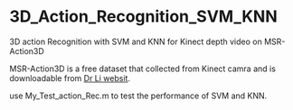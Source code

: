 # 3D_Action_Recognition_SVM_KNN
3D action Recognition with SVM and KNN for Kinect depth video on MSR-Action3D


MSR-Action3D is a free dataset that collected from Kinect camra and is downloadable from [Dr Li websit](https://sites.google.com/view/wanqingli/data-sets/msr-action3d).

use My_Test_action_Rec.m to test the performance of SVM and KNN.
